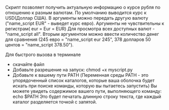 Скрипт позволяет получить актуальную информацию о курсе рубля по отношению к разным валютам.
По умолчанию выводится курс к USD(Доллар США). В аргументы можно передать другую валюту ("name_script EUR" - выведет курс евро). Аргументы не чувствительны к регистрам( eur = Eur = EUR)
Для просмотра всех доступных валют - "name_script all". Вторым аргументом можно ввести количество денег для сравнения (245 евро = "name_script eur 245", 378 долларов 50 центов = "name_script 378.50").

Для быстрого вызова в терминале
- скачайте файл
- Добавьте разрешение на запуск: chmod +x myscript.py
- Добавьте к вашему пути PATH 
(Переменная среды PATH - это упорядоченный список каталогов, 
которые ваша оболочка будет искать при поиске команды, которую вы пытаетесь запустить)
    Вы можете увидеть содержимое вашего пути, выполняющего команду:
      echo $PATH
      Это будет печатать длинную строку текста, где каждый каталог разделяется точкой с запятой.

